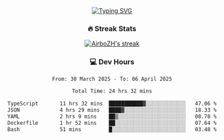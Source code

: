 
<div align="center">
  <a href="https://git.io/typing-svg"><img src="https://readme-typing-svg.demolab.com?font=Fira+Code&size=30&pause=1000&color=33F7F5&center=true&vCenter=true&width=435&lines=Hi+there+%F0%9F%91%8B+I+am+AirboZH+;Welcome+to+my+Github" alt="Typing SVG" /></a>

<h3>🔥 Streak Stats</h3>

<!-- GitHub Readme Streak Stats - https://github.com/DenverCoder1/github-readme-streak-stats -->
<p>
  <a href="https://github.com/DenverCoder1/github-readme-streak-stats">
    <img title="🔥 Get streak stats for your profile at git.io/streak-stats" alt="AirboZH's streak" src="https://streak-stats.demolab.com/?user=AirboZH&theme=monokai-metallian&hide_border=true"/>
  </a>
</p>

<h3>💻 Dev Hours</h3>
<!--START_SECTION:waka-->

```txt
From: 30 March 2025 - To: 06 April 2025

Total Time: 24 hrs 32 mins

TypeScript       11 hrs 32 mins  ███████████▓░░░░░░░░░░░░░   47.06 %
JSON             4 hrs 29 mins   ████▓░░░░░░░░░░░░░░░░░░░░   18.33 %
YAML             2 hrs 9 mins    ██▒░░░░░░░░░░░░░░░░░░░░░░   08.78 %
Dockerfile       1 hr 52 mins    ██░░░░░░░░░░░░░░░░░░░░░░░   07.64 %
Bash             51 mins         █░░░░░░░░░░░░░░░░░░░░░░░░   03.48 %
```

<!--END_SECTION:waka-->
</div>  
